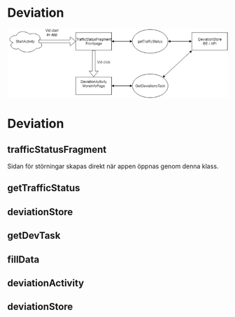 # Deviation 

![alt text](./DeviationDocumentation.png)

# Deviation

## trafficStatusFragment
Sidan för störningar skapas direkt när appen öppnas genom denna klass.

## getTrafficStatus

## deviationStore

## getDevTask

## fillData

## deviationActivity

## deviationStore
